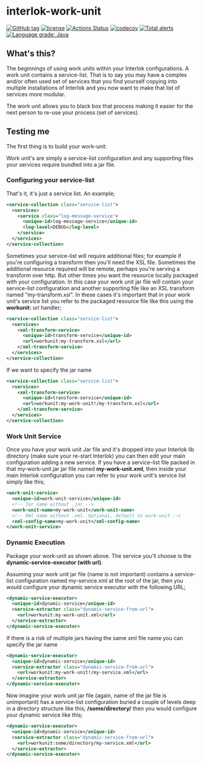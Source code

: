 # interlok-work-unit

[![GitHub tag](https://img.shields.io/github/tag/adaptris/interlok-work-unit.svg)](https://github.com/adaptris/interlok-work-unit/tags) [![license](https://img.shields.io/github/license/adaptris/interlok-work-unit.svg)](https://github.com/adaptris/interlok--work-unit/blob/develop/LICENSE) [![Actions Status](https://github.com/adaptris/interlok-work-unit/actions/workflows/gradle-publish.yml/badge.svg)](https://github.com/adaptris/interlok-work-unit/actions) [![codecov](https://codecov.io/gh/adaptris/interlok-work-unit/branch/develop/graph/badge.svg)](https://codecov.io/gh/adaptris/interlok-work-unit) [![Total alerts](https://img.shields.io/lgtm/alerts/g/adaptris/interlok-work-unit.svg?logo=lgtm&logoWidth=18)](https://lgtm.com/projects/g/adaptris/interlok-work-unit/alerts/) [![Language grade: Java](https://img.shields.io/lgtm/grade/java/g/adaptris/interlok-work-unit.svg?logo=lgtm&logoWidth=18)](https://lgtm.com/projects/g/adaptris/interlok-work-unit/context:java)

## What's this? ##

The beginnings of using work units within your Interlok configurations.
A work unit contains a service-list.  That is to say you may have a complex and/or often used set of services that you find yourself copying into multiple installations of Interlok and you now want to make that list of services more modular.

The work unit allows you to black box that process making it easier for the next person to re-use your process (set of services).

## Testing me ##

The first thing is to build your work-unit.

Work unit's are simply a service-list configuration and any supporting files your services require bundled into a jar file. 

### Configuring your service-list ###

That's it, it's just a service list.  An example;

```xml
<service-collection class="service-list">
  <services>
    <service class="log-message-service">
      <unique-id>log-message-service</unique-id>
      <log-level>DEBUG</log-level>
    </service>
  </services>
</service-collection>
```

Sometimes your service-list will require additional files; for example if you're configuring a transform then you'll need the XSL file.  Sometimes the additional resource required will be remote, perhaps you're serving a transform over http.  But other times you want the resource locally packaged with your configuration.  In this case your work unit jar file will contain your service-list configuration and another supporting file like an XSL transform named "my-transform.xsl".  In these cases it's important that in your work unit's service list you refer to the packaged resource file like this using the  __workunit:__  url handler;

```xml
<service-collection class="service-list">
  <services>
    <xml-transform-service>
      <unique-id>transform-service</unique-id>
      <url>workunit:my-transform.xsl</url>
    </xml-transform-service>
  </services>
</service-collection>
```

If we want to specify the jar name

```xml
<service-collection class="service-list">
  <services>
    <xml-transform-service>
      <unique-id>transform-service</unique-id>
      <url>workunit:my-work-unit!/my-transform.xsl</url>
    </xml-transform-service>
  </services>
</service-collection>
```

### Work Unit Service ###

Once you have your work unit Jar file and it's dropped into your Interlok lib directory (make sure your re-start Interlok) you can then edit your main configuration adding a new service.
If you have a service-list file packed in that my-work-unit.jar jar file named __my-work-unit.xml__, then inside your main Interlok configuration you can refer to your work unit's service list simply like this;

```xml
<work-unit-service>
  <unique-id>work-unit-service</unique-id>
  <!-- Jar name without .jar -->
  <work-unit-name>my-work-unit</work-unit-name>
  <!-- Xml name without .xml. Optional, default to work-unit -->
  <xml-config-name>my-work-unit</xml-config-name>
</work-unit-service>
```

### Dynamic Execution ###

Package your work-unit as shown above. The service you'll choose is the __dynamic-service-executor (with url)__. 

Assuming your work unit jar file (name is not important) contains a service-list configuration named my-service.xml at the root of the jar, then you would configure your dynamic service executor with the following URL;

```xml
<dynamic-service-executor>
  <unique-id>dynamic-service</unique-id>
  <service-extractor class="dynamic-service-from-url">
    <url>workunit:my-work-unit.xml</url>
  </service-extractor>
</dynamic-service-executor>
```

If there is a risk of multiple jars having the same xml file name you can specify the jar name

```xml
<dynamic-service-executor>
  <unique-id>dynamic-service</unique-id>
  <service-extractor class="dynamic-service-from-url">
    <url>workunit:my-work-unit!/my-service.xml</url>
  </service-extractor>
</dynamic-service-executor>
```

Now imagine your work unit jar file (again, name of the jar file is unimportant) has a service-list configuration buried a couple of levels deep in a directory structure like this; __/some/directory/__ then you would configure your dynamic service like this;

```xml
<dynamic-service-executor>
  <unique-id>dynamic-service</unique-id>
  <service-extractor class="dynamic-service-from-url">
    <url>workunit:some/directory/my-service.xml</url>
  </service-extractor>
</dynamic-service-executor>
```
